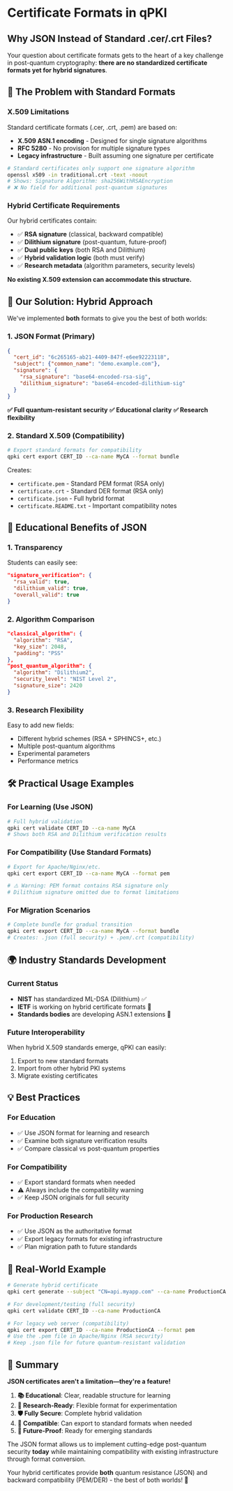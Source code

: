 # Certificate Formats in qPKI

## Why JSON Instead of Standard .cer/.crt Files?

Your question about certificate formats gets to the heart of a key challenge in post-quantum cryptography: **there are no standardized certificate formats yet for hybrid signatures**.

## 🤔 **The Problem with Standard Formats**

### **X.509 Limitations**
Standard certificate formats (.cer, .crt, .pem) are based on:
- **X.509 ASN.1 encoding** - Designed for single signature algorithms
- **RFC 5280** - No provision for multiple signature types
- **Legacy infrastructure** - Built assuming one signature per certificate

```bash
# Standard certificates only support one signature algorithm
openssl x509 -in traditional.crt -text -noout
# Shows: Signature Algorithm: sha256WithRSAEncryption
# ❌ No field for additional post-quantum signatures
```

### **Hybrid Certificate Requirements**
Our hybrid certificates contain:
- ✅ **RSA signature** (classical, backward compatible)
- ✅ **Dilithium signature** (post-quantum, future-proof)  
- ✅ **Dual public keys** (both RSA and Dilithium)
- ✅ **Hybrid validation logic** (both must verify)
- ✅ **Research metadata** (algorithm parameters, security levels)

**No existing X.509 extension can accommodate this structure.**

## 🎯 **Our Solution: Hybrid Approach**

We've implemented **both** formats to give you the best of both worlds:

### **1. JSON Format (Primary)**
```json
{
  "cert_id": "6c265165-ab21-4409-847f-e6ee92223118",
  "subject": {"common_name": "demo.example.com"},
  "signature": {
    "rsa_signature": "base64-encoded-rsa-sig",
    "dilithium_signature": "base64-encoded-dilithium-sig"
  }
}
```
**✅ Full quantum-resistant security**
**✅ Educational clarity**
**✅ Research flexibility**

### **2. Standard X.509 (Compatibility)**
```bash
# Export standard formats for compatibility
qpki cert export CERT_ID --ca-name MyCA --format bundle
```

Creates:
- `certificate.pem` - Standard PEM format (RSA only)
- `certificate.crt` - Standard DER format (RSA only)  
- `certificate.json` - Full hybrid format
- `certificate.README.txt` - Important compatibility notes

## 🔬 **Educational Benefits of JSON**

### **1. Transparency**
Students can easily see:
```json
"signature_verification": {
  "rsa_valid": true,
  "dilithium_valid": true,  
  "overall_valid": true
}
```

### **2. Algorithm Comparison**
```json
"classical_algorithm": {
  "algorithm": "RSA",
  "key_size": 2048,
  "padding": "PSS"
},
"post_quantum_algorithm": {
  "algorithm": "Dilithium2",
  "security_level": "NIST Level 2",
  "signature_size": 2420
}
```

### **3. Research Flexibility**
Easy to add new fields:
- Different hybrid schemes (RSA + SPHINCS+, etc.)
- Multiple post-quantum algorithms
- Experimental parameters
- Performance metrics

## 🛠 **Practical Usage Examples**

### **For Learning (Use JSON)**
```bash
# Full hybrid validation
qpki cert validate CERT_ID --ca-name MyCA
# Shows both RSA and Dilithium verification results
```

### **For Compatibility (Use Standard Formats)**
```bash
# Export for Apache/Nginx/etc.
qpki cert export CERT_ID --ca-name MyCA --format pem

# ⚠️ Warning: PEM format contains RSA signature only
# Dilithium signature omitted due to format limitations
```

### **For Migration Scenarios**
```bash
# Complete bundle for gradual transition
qpki cert export CERT_ID --ca-name MyCA --format bundle
# Creates: .json (full security) + .pem/.crt (compatibility)
```

## 🌍 **Industry Standards Development**

### **Current Status**
- **NIST** has standardized ML-DSA (Dilithium) ✅
- **IETF** is working on hybrid certificate formats 🚧
- **Standards bodies** are developing ASN.1 extensions 🚧

### **Future Interoperability**
When hybrid X.509 standards emerge, qPKI can easily:
1. Export to new standard formats
2. Import from other hybrid PKI systems  
3. Migrate existing certificates

## 💡 **Best Practices**

### **For Education**
- ✅ Use JSON format for learning and research
- ✅ Examine both signature verification results
- ✅ Compare classical vs post-quantum properties

### **For Compatibility**
- ✅ Export standard formats when needed
- ⚠️ Always include the compatibility warning
- ✅ Keep JSON originals for full security

### **For Production Research**
- ✅ Use JSON as the authoritative format
- ✅ Export legacy formats for existing infrastructure
- ✅ Plan migration path to future standards

## 🔗 **Real-World Example**

```bash
# Generate hybrid certificate
qpki cert generate --subject "CN=api.myapp.com" --ca-name ProductionCA

# For development/testing (full security)
qpki cert validate CERT_ID --ca-name ProductionCA

# For legacy web server (compatibility)  
qpki cert export CERT_ID --ca-name ProductionCA --format pem
# Use the .pem file in Apache/Nginx (RSA security)
# Keep .json file for future quantum-resistant validation
```

## 🎯 **Summary**

**JSON certificates aren't a limitation—they're a feature!**

1. **📚 Educational**: Clear, readable structure for learning
2. **🔬 Research-Ready**: Flexible format for experimentation  
3. **🛡️ Fully Secure**: Complete hybrid validation
4. **🔄 Compatible**: Can export to standard formats when needed
5. **🚀 Future-Proof**: Ready for emerging standards

The JSON format allows us to implement cutting-edge post-quantum security **today** while maintaining compatibility with existing infrastructure through format conversion.

Your hybrid certificates provide **both** quantum resistance (JSON) and backward compatibility (PEM/DER) - the best of both worlds! 🎉
